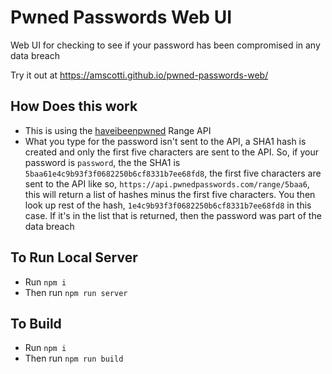 # Pwned Passwords Web UI

Web UI for checking to see if your password has been compromised in any data breach

Try it out at https://amscotti.github.io/pwned-passwords-web/

## How Does this work

- This is using the [haveibeenpwned](https://haveibeenpwned.com/API/v2) Range API
- What you type for the password isn't sent to the API, a SHA1 hash is created and only the first five characters are sent to the API. So, if your password is `password`, the the SHA1 is `5baa61e4c9b93f3f0682250b6cf8331b7ee68fd8`, the first five characters are sent to the API like so, `https://api.pwnedpasswords.com/range/5baa6`, this will return a list of hashes minus the first five characters. You then look up rest of the hash, `1e4c9b93f3f0682250b6cf8331b7ee68fd8` in this case. If it's in the list that is returned, then the password was part of the data breach

## To Run Local Server

- Run `npm i`
- Then run `npm run server`

## To Build

- Run `npm i`
- Then run `npm run build`
